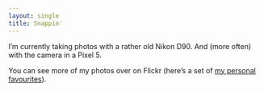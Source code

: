 ```yaml
---
layout: single
title: Snappin'
---
```


I’m currently taking photos with a rather old Nikon D90. And (more often) with the camera in a Pixel 5.

You can see more of my photos over on Flickr (here’s a set of 
[my personal favourites](https://www.flickr.com/photos/davorg/sets/72157629010590413/)).

<script type="text/javascript" src="https://www.juicer.io/embed/davorg/embed-code.js" async defer></script>
